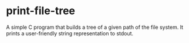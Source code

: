 # print-file-tree
A simple C program that builds a tree of a given path of the file system. It prints a user-friendly string representation to stdout.
